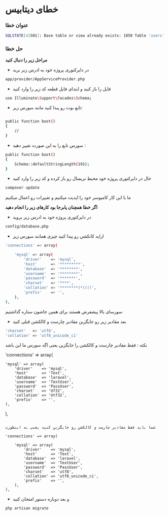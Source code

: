 #  خطای دیتابیس
### عنوان خطا
```bash
SQLSTATE[42S01]: Base table or view already exists: 1050 Table 'users' already exists (SQL: create table users
```

### حل خطا
__مراحل زیر را دنبال کنید__

* در دایرکتوری پروژه خود به ادرس زیر برید
```bash 
app/provider/AppServiceProvider.php
```
* فایل را باز کنید و ابتدای فایل قطعه کد زیر را وارد کنید
```bash 
use Illuminate\Support\Facades\Schema;
```
* تابع بوت رو پبدا کنید مانند سورس زیر:
```bash 

public function boot()
{
    //
}
```

* سورس تابع را به این صورت تغییر دهید :
```bash 
public function boot()
{
    Schema::defaultStringLength(191);
}
```
* حال در دایرکتوری پروژه خود محیط تریمنال رو باز کرده و کد زیر را وارد کنید 

```bash 
composer update
```
ما با این کار کامپوسر خود را اپدیت میکنیم و تغییرات رو اعمال میکنیم

__اگر خطا همچنان پابرجا بود کارهای زیر را انجام دهید__

* در دایرکتوری پروژه خود به ادرس زیر بروید
```bash 
config/database.php
```

*  ارایه کانکشن رو پیدا کنید چیزی همانند سورس زیر

```bash
'connections' => array(

    'mysql' => array(
        'driver'    => 'mysql',
        'host'      => '*********',
        'database'  => '********',
        'username'  => '********',
        'password'  => '*******',
        'charset'   => '****',
        'collation' => '********(*((((',
        'prefix'    => '',
    ),
),
```
سورسای بالا پیشفرض هستند برای همین جاشون ستاره گذاشتیم

* بعد مقادیر زیر رو جایگزین  مقادیر چارست و کالکشن قبلی کنید 

```bash 
'charset'   => 'utf8',
'collation' => 'utf8_unicode_ci'
```
 نکته : فقط مقادیر چارست و کالکشن را جایگزین یعنی اگه سورس ما این باشد

'connections' => array(

    'mysql' => array(
        'driver'    => 'mysql',
        'host'      => 'Text',
        'database'  => 'laravel',
        'username'  => 'TextUser',
        'password'  => 'PassUser',
        'charset'   => 'Uf32',
        'collation' => 'Utf32',
        'prefix'    => '',
    ),
),
```

شما باید فقط مقادیر چارست و کالکشن رو جایگزین کنید یعنی به اینطورت 

'connections' => array(

    'mysql' => array(
        'driver'    => 'mysql',
        'host'      => 'Text',
        'database'  => 'laravel',
        'username'  => 'TextUser',
        'password'  => 'PassUser',
        'charset'   => 'utf8',
        'collation' => 'utf8_unicode_ci',
        'prefix'    => '',
    ),
),
```


* و بعد دوباره دستور امتحان کنید
```bash 
php artisan migrate
```

